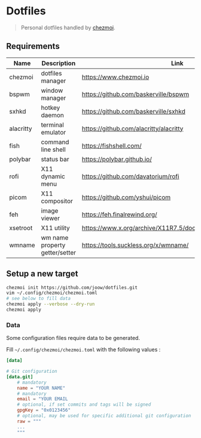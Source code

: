 # Dotfiles

> Personal dotfiles handled by [chezmoi](https://www.chezmoi.io).

## Requirements

| Name      | Description                    | Link                                                           |
|-----------|--------------------------------|----------------------------------------------------------------|
| chezmoi   | dotfiles manager               | https://www.chezmoi.io                                         |
| bspwm     | window manager                 | https://github.com/baskerville/bspwm                           |
| sxhkd     | hotkey daemon                  | https://github.com/baskerville/sxhkd                           |
| alacritty | terminal emulator              | https://github.com/alacritty/alacritty                         |
| fish      | command line shell             | https://fishshell.com/                                         |
| polybar   | status bar                     | https://polybar.github.io/                                     |
| rofi      | X11 dynamic menu               | https://github.com/davatorium/rofi                             |
| picom     | X11 compositor                 | https://github.com/yshui/picom                                 |
| feh       | image viewer                   | https://feh.finalrewind.org/                                   |
| xsetroot  | X11 utility                    | https://www.x.org/archive/X11R7.5/doc/man/man1/xsetroot.1.html |
| wmname    | wm name property getter/setter | https://tools.suckless.org/x/wmname/                           |

## Setup a new target

```sh
chezmoi init https://github.com/joow/dotfiles.git
vim ~/.config/chezmoi/chezmoi.toml
# see below to fill data
chezmoi apply --verbose --dry-run
chezmoi apply
```

### Data

Some configuration files require data to be generated.

Fill `~/.config/chezmoi/chezmoi.toml` with the following values :

```toml
[data]

# Git configuration
[data.git]
    # mandatory
    name = "YOUR NAME"
    # mandatory
    email = "YOUR EMAIL
    # optional, if set commits and tags will be signed
    gpgKey = "0x0123456"
    # optional, may be used for specific additional git configuration
    raw = """
    ...
    """
```

